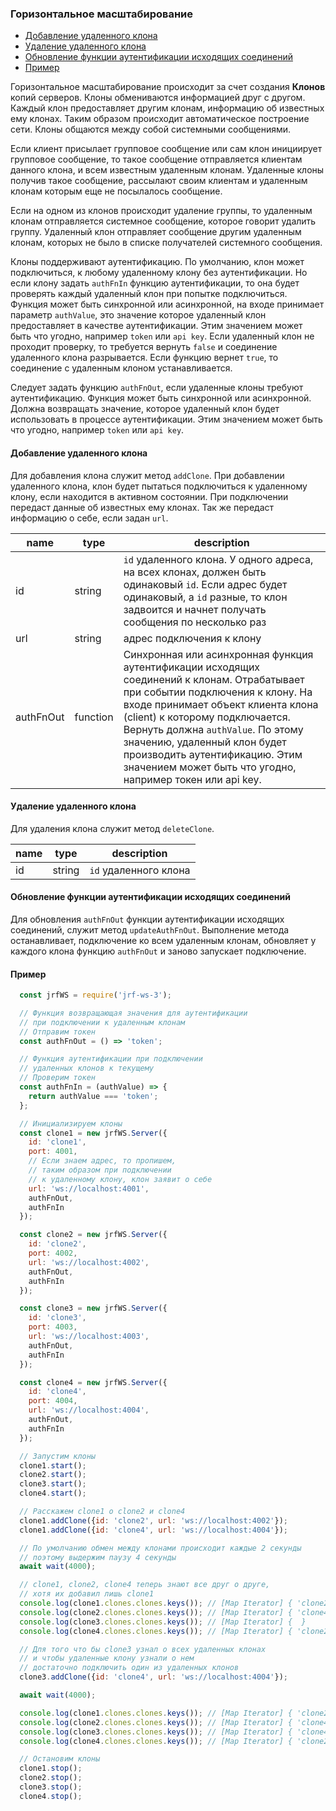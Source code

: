 ### Горизонтальное масштабирование

- [Добавление удаленного клона](#Добавление-удаленного-клона)
- [Удаление удаленного клона](#Удаление-удаленного-клона)
- [Обновление функции аутентификации исходящих соединений](#Обновление-функции-аутентификации-исходящих-соединений)
- [Пример](#Пример)

Горизонтальное масштабирование происходит за счет создания **Клонов** копий
серверов. Клоны обмениваются информацией друг с другом. Каждый клон предоставляет
другим клонам, информацию об известных ему клонах. Таким образом происходит
автоматическое построение сети. Клоны общаются между собой системными 
сообщениями. 

Если клиент присылает групповое сообщение или сам клон инициирует групповое
сообщение, то такое сообщение отправляется клиентам данного клона, и всем 
известным удаленным клонам. Удаленные клоны получив такое сообщение, рассылают
своим клиентам и удаленным клонам которым еще не посылалось сообщение.

Если на одном из клонов происходит удаление группы, то удаленным клонам 
отправляется системное сообщение, которое говорит удалить группу. Удаленный
клон отправляет сообщение другим удаленным клонам, которых не было в списке
получателей системного сообщения.

Клоны поддерживают аутентификацию. По умолчанию, клон может подключиться, к
любому удаленному клону без аутентификации. Но если клону задать `authFnIn` 
функцию аутентификации, то она будет проверять каждый удаленный клон при 
попытке подключиться. Функция может быть синхронной или асинхронной, на входе
принимает параметр `authValue`, это значение которое удаленный клон 
предоставляет в качестве аутентификации. Этим значением может быть что угодно,
например `token` или `api key`. Если удаленный клон не проходит проверку, то 
требуется вернуть `false` и соединение удаленного клона разрывается. Если
функцию вернет `true`, то соединение с удаленным клоном устанавливается.

Следует задать функцию `authFnOut`, если удаленные клоны требуют аутентификацию.
Функция может быть синхронной или асинхронной. Должна возвращать значение,
которое удаленный клон будет использовать в процессе аутентификации. Этим значением 
может быть что угодно, например `token` или `api key`.

#### Добавление удаленного клона

Для добавления клона служит метод `addClone`. При добавлении удаленного клона,
клон будет пытаться подключиться к удаленному клону, если находится в активном
состоянии. При подключении передаст данные об известных ему клонах. Так же
передаст информацию о себе, если задан `url`. 

| name | type | description |
| --- | --- | --- |
| id | string | `id` удаленного клона. У одного адреса, на всех клонах, должен быть одинаковый `id`. Если адрес будет одинаковый, а `id` разные, то клон задвоится и начнет получать сообщения по несколько раз |
| url | string | адрес подключения к клону |
| authFnOut | function | Синхронная или асинхронная функция аутентификации исходящих соединений к клонам. Отрабатывает при событии подключения к клону. На входе принимает объект клиента клона (client) к которому подключается. Вернуть должна `authValue`. По этому значению, удаленный клон будет производить аутентификацию. Этим значением может быть что угодно, например токен или api key. |

#### Удаление удаленного клона

Для удаления клона служит метод `deleteClone`.

| name | type | description |
| --- | --- | --- |
| id | string | `id` удаленного клона |

#### Обновление функции аутентификации исходящих соединений

Для обновления `authFnOut` функции аутентификации исходящих соединений,
служит метод `updateAuthFnOut`. Выполнение метода останавливает, подключение
ко всем удаленным клонам, обновляет у каждого клона функцию `authFnOut` и
заново запускает подключение.

#### Пример
```js
  const jrfWS = require('jrf-ws-3');

  // Функция возвращающая значения для аутентификации
  // при подключении к удаленным клонам
  // Отправим токен
  const authFnOut = () => 'token';

  // Функция аутентификации при подключении
  // удаленных клонов к текущему
  // Проверим токен
  const authFnIn = (authValue) => {
    return authValue === 'token';
  };

  // Инициализируем клоны
  const clone1 = new jrfWS.Server({
    id: 'clone1',
    port: 4001,
    // Если знаем адрес, то пропишем,
    // таким образом при подключении
    // к удаленному клону, клон заявит о себе
    url: 'ws://localhost:4001',
    authFnOut,
    authFnIn
  });

  const clone2 = new jrfWS.Server({
    id: 'clone2',
    port: 4002,
    url: 'ws://localhost:4002',
    authFnOut,
    authFnIn
  });

  const clone3 = new jrfWS.Server({
    id: 'clone3',
    port: 4003,
    url: 'ws://localhost:4003',
    authFnOut,
    authFnIn
  });

  const clone4 = new jrfWS.Server({
    id: 'clone4',
    port: 4004,
    url: 'ws://localhost:4004',
    authFnOut,
    authFnIn
  });

  // Запустим клоны
  clone1.start();
  clone2.start();
  clone3.start();
  clone4.start();

  // Расскажем clone1 о clone2 и clone4
  clone1.addClone({id: 'clone2', url: 'ws://localhost:4002'});
  clone1.addClone({id: 'clone4', url: 'ws://localhost:4004'});

  // По умолчанию обмен между клонами происходит каждые 2 секунды
  // поэтому выдержим паузу 4 секунды
  await wait(4000);

  // clone1, clone2, clone4 теперь знают все друг о друге,
  // хотя их добавил лишь clone1
  console.log(clone1.clones.clones.keys()); // [Map Iterator] { 'clone2', 'clone4' }
  console.log(clone2.clones.clones.keys()); // [Map Iterator] { 'clone4', 'clone1' }
  console.log(clone3.clones.clones.keys()); // [Map Iterator] {  }
  console.log(clone4.clones.clones.keys()); // [Map Iterator] { 'clone2', 'clone1' }

  // Для того что бы clone3 узнал о всех удаленных клонах
  // и чтобы удаленные клону узнали о нем
  // достаточно подключить один из удаленных клонов
  clone3.addClone({id: 'clone4', url: 'ws://localhost:4004'});

  await wait(4000);

  console.log(clone1.clones.clones.keys()); // [Map Iterator] { 'clone2', 'clone4', 'clone3' }
  console.log(clone2.clones.clones.keys()); // [Map Iterator] { 'clone4', 'clone1', 'clone3' }
  console.log(clone3.clones.clones.keys()); // [Map Iterator] { 'clone4', 'clone1', 'clone2' }
  console.log(clone4.clones.clones.keys()); // [Map Iterator] { 'clone2', 'clone1', 'clone3' }

  // Остановим клоны
  clone1.stop();
  clone2.stop();
  clone3.stop();
  clone4.stop();
```